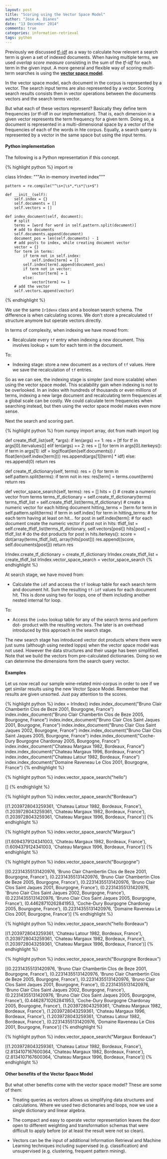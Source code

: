 ```yaml
---
layout: post
title: "Scoring using the Vector Space Model"
author: "Jose A. Dianes"
date: "13 December 2014"
comments: true
categories: information-retrieval
tags: python
---
```


Previously we discussed [tf-idf](/tf-idf-101) as a way to calculate how relevant a search term
is given a set of indexed documents. When having multiple terms, we used
*overlap score measure* consisting in the sum of the *tf-idf* for each term in
the given input. A more general and flexible way of scoring multi-term searches
is using the **[vector space model](http://en.wikipedia.org/wiki/Vector_space_model)**.  

In the vector space model, each document in the corpus is represented by a
vector. The search input terms are also represented by a vector. Scoring search
results consists then in vector operations between the documents vectors and the
search terms vector.  

But what each of these vectors represent? Basically they define term
frequencies (or tf-idf in our implementation). That is, each dimension in a 
given vector represents the term frequency
for a given term. Doing so, a document is represented in a multi-dimensional space
by a vector of the frequencies of each of the words in hte corpus. Equally, a
search query is represented by a vector in the same space but using the input
terms.  

#### Python implementation

The following is a Python representation if this concept.  

{% highlight python %}
import re

class IrIndex:
    """An in-memory inverted index"""

    pattern = re.compile("^\s+|\s*,*\s*|\s+$")

    def __init__(self):
        self.index = {}
        self.documents = []
        self.vectors = []

    def index_document(self, document):
        # split
        terms = [word for word in self.pattern.split(document)]
        # add to documents
        self.documents.append(document)
        document_pos = len(self.documents) - 1
        # add posts to index, while creating document vector
        vector = {}
        for term in terms:
            if term not in self.index:
                self.index[term] = []
            self.index[term].append(document_pos)
            if term not in vector:
                vector[term] = 1
            else:
                vector[term] += 1
        # add the vector
        self.vectors.append(vector)
{% endhighlight %}

We use the same `IrIdenx` class and a boolean search schema. The difference is
when calculating scores. We don't store a precalculated `tf` structure anymore
but operate vectors directly.  

In terms of complexity, when indexing we have moved from:  

* Recalculate every `tf` entry when indexing a new document. This involves
lookup + sum for each term in the document.  

To:  

* Indexing stage: store a new document as a vectors of `tf` values. Here we save
the recalculation of `tf` entries.  

So as we can see, the indexing stage is simpler (and more scalable) when using
the vector space model. This scalability gain when indexing is not to be
overlooked. In an index with hundreds of thousands or even millions of terms,
indexing a new large document and recalculating term frequencies at a global
scale can be costly. We could calculate term frequencies when searching instead,
but then using the vector space model makes even more sense.  

Next the search and scoring part.  

{% highlight python %}
from numpy import array, dot
from math import log

def create_tfidf_list(self, *args):
        if len(args) == 1:
            res = [tf for tf in args[0].itervalues()]
        elif len(args) == 2:
            res = []
            for term in args[0].iterkeys():
                if term in args[1]:
                    idf = log(float(len(self.documents)) / float(len(self.index[term])))
                    res.append(args[1][term] * idf)
                else:
                    res.append(0)
        return res

def create_tf_dictionary(self, terms):
    res = {}
    for term in self.pattern.split(terms):
        if term not in res:
            res[term] = terms.count(term)
    return res

def vector_space_search(self, terms):
    res = []
    hits = {}
    # create a numeric vector from terms
    terms_tf_dictionary = self.create_tf_dictionary(terms)
    terms_tfidf_list = self.create_tfidf_list(terms_tf_dictionary)
    # create a numeric vector for each hitting document
    hitting_terms = [term for term in self.pattern.split(terms) if term in self.index]
    for term in hitting_terms:  # for each term having at least on hit...
        for post in self.index[term]:  # for each document create the numeric vector
            if post not in hits:
                tfidf_list = self.create_tfidf_list(terms_tf_dictionary, self.vectors[post])
                hits[post] = tfidf_list
    # do the dot products
    for post in hits.iterkeys():
        score = dot(array(terms_tfidf_list), array(hits[post]))
        res.append((score, self.documents[post]))
    return res


IrIndex.create_tf_dictionary = create_tf_dictionary
IrIndex.create_tfidf_list = create_tfidf_list
IrIndex.vector_space_search = vector_space_search
{% endhighlight %}

At search stage, we have moved from:  

* Calculate the `idf` and access the `tf` lookup table for each search term and
document hit. Sum the resulting `tf-idf` values for each document hit. This is
done using two for loops, one of them including another nested internal for
loop.  

To:  

* Access the `index` lookup table for any of the search terms and perform dot-
product with the resulting vectors. The later is an overhead introduced by this
approach in the search stage.  

The new search stage has introduced vector dot products where there were just
sums (although using nested lopps) when the vector space model was not used.
However the data structures and their usage has been simplified. Note that we
build the vectors from pre-calculated dictionaries. Doing so we can determine
the dimensions form the search query vector.  

#### Examples  

Let us now recall our sample wine-related mini-corpus in order to see if we get
similar results using the new Vector Space Model. Remember that results are
given unsorted. Just pay attention to the scores.  

{% highlight python %}
index = IrIndex()
index.index_document("Bruno Clair Chambertin Clos de Beze 2001, Bourgogne, France")
index.index_document("Bruno Clair Chambertin Clos de Beze 2005, Bourgogne, France")
index.index_document("Bruno Clair Clos Saint Jaques 2001, Bourgogne, France")
index.index_document("Bruno Clair Clos Saint Jaques 2002, Bourgogne, France")
index.index_document("Bruno Clair Clos Saint Jaques 2005, Bourgogne, France")
index.index_document("Coche-Dury Bourgogne Chardonay 2005, Bourgogne, France")
index.index_document("Chateau Margaux 1982, Bordeaux, France")
index.index_document("Chateau Margaux 1996, Bordeaux, France")
index.index_document("Chateau Latour 1982, Bordeaux, France")
index.index_document("Domaine Raveneau Le Clos 2001, Bourgogne, France")
{% endhighlight %}

{% highlight python %}
index.vector_space_search("hello")

[]
{% endhighlight %}

{% highlight python %}
index.vector_space_search("Bordeaux")

[(1.2039728043259361, 'Chateau Latour 1982, Bordeaux, France'),
 (1.2039728043259361, 'Chateau Margaux 1982, Bordeaux, France'),
 (1.2039728043259361, 'Chateau Margaux 1996, Bordeaux, France')]
{% endhighlight %}

{% highlight python %}
index.vector_space_search("Margaux")

[(1.6094379124341003, 'Chateau Margaux 1982, Bordeaux, France'),
 (1.6094379124341003, 'Chateau Margaux 1996, Bordeaux, France')]
{% endhighlight %}

{% highlight python %}
index.vector_space_search("Bourgogne")

[(0.22314355131420976,
 'Bruno Clair Chambertin Clos de Beze 2001, Bourgogne, France'),
 (0.22314355131420976,
 'Bruno Clair Chambertin Clos de Beze 2005, Bourgogne, France'),
 (0.22314355131420976,
 'Bruno Clair Clos Saint Jaques 2001, Bourgogne, France'),
 (0.22314355131420976,
 'Bruno Clair Clos Saint Jaques 2002, Bourgogne, France'),
 (0.22314355131420976,
 'Bruno Clair Clos Saint Jaques 2005, Bourgogne, France'),
 (0.44628710262841953,
 'Coche-Dury Bourgogne Chardonay 2005, Bourgogne, France'),
 (0.22314355131420976, 'Domaine Raveneau Le Clos 2001, Bourgogne, France')]
{% endhighlight %}

{% highlight python %}
index.vector_space_search("hello Bordeaux")

[(1.2039728043259361, 'Chateau Latour 1982, Bordeaux, France'),
 (1.2039728043259361, 'Chateau Margaux 1982, Bordeaux, France'),
 (1.2039728043259361, 'Chateau Margaux 1996, Bordeaux, France')]
{% endhighlight %}

{% highlight python %}
index.vector_space_search("Bourgogne Bordeaux")

[(0.22314355131420976,
 'Bruno Clair Chambertin Clos de Beze 2001, Bourgogne, France'),
 (0.22314355131420976,
 'Bruno Clair Chambertin Clos de Beze 2005, Bourgogne, France'),
 (0.22314355131420976,
 'Bruno Clair Clos Saint Jaques 2001, Bourgogne, France'),
 (0.22314355131420976,
 'Bruno Clair Clos Saint Jaques 2002, Bourgogne, France'),
 (0.22314355131420976,
 'Bruno Clair Clos Saint Jaques 2005, Bourgogne, France'),
 (0.44628710262841953,
 'Coche-Dury Bourgogne Chardonay 2005, Bourgogne, France'),
 (1.2039728043259361, 'Chateau Margaux 1982, Bordeaux, France'),
 (1.2039728043259361, 'Chateau Margaux 1996, Bordeaux, France'),
 (1.2039728043259361, 'Chateau Latour 1982, Bordeaux, France'),
 (0.22314355131420976, 'Domaine Raveneau Le Clos 2001, Bourgogne, France')]
{% endhighlight %}

{% highlight python %}
index.vector_space_search("Margaux Bordeaux")

[(1.2039728043259361, 'Chateau Latour 1982, Bordeaux, France'),
 (2.8134107167600364, 'Chateau Margaux 1982, Bordeaux, France'),
 (2.8134107167600364, 'Chateau Margaux 1996, Bordeaux, France')]
{% endhighlight %}

#### Other benefits of the Vector Space Model  

But what other benefits come with the vector space model? These are some of
them:  

* Treating queries as vectors allows us simplifying data structures and
calculations. Where we used two dictionaries and loops, now we use a single
dictionary and linear algebra.  

* The compact and easy to operate vector representation leaves the door open to
different weighting and transformation schemas that were difficult to apply
before (or at least the result were not so clean).  

* Vectors can be the input of additional Information Retrieval and Machine
Learning techniques including supervised (e.g. classification) and unsupervised
(e.g. clustering, frequent pattern mining).  




